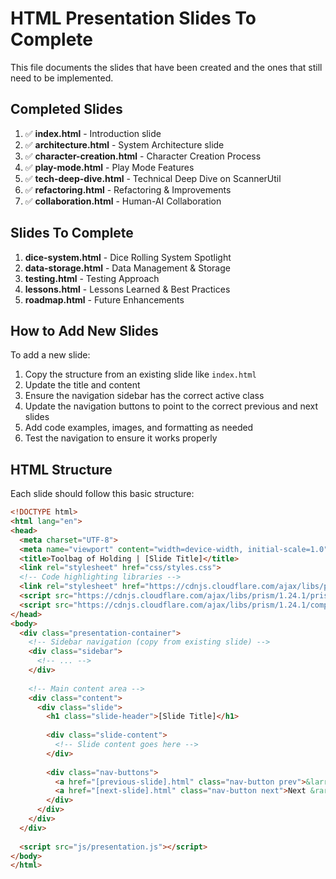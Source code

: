 # HTML Presentation Slides To Complete

This file documents the slides that have been created and the ones that still need to be implemented.

## Completed Slides

1. ✅ **index.html** - Introduction slide
2. ✅ **architecture.html** - System Architecture slide
3. ✅ **character-creation.html** - Character Creation Process
4. ✅ **play-mode.html** - Play Mode Features
5. ✅ **tech-deep-dive.html** - Technical Deep Dive on ScannerUtil
6. ✅ **refactoring.html** - Refactoring & Improvements
7. ✅ **collaboration.html** - Human-AI Collaboration

## Slides To Complete

1. **dice-system.html** - Dice Rolling System Spotlight
2. **data-storage.html** - Data Management & Storage
3. **testing.html** - Testing Approach
4. **lessons.html** - Lessons Learned & Best Practices
5. **roadmap.html** - Future Enhancements

## How to Add New Slides

To add a new slide:

1. Copy the structure from an existing slide like `index.html`
2. Update the title and content
3. Ensure the navigation sidebar has the correct active class
4. Update the navigation buttons to point to the correct previous and next slides
5. Add code examples, images, and formatting as needed
6. Test the navigation to ensure it works properly

## HTML Structure

Each slide should follow this basic structure:

```html
<!DOCTYPE html>
<html lang="en">
<head>
  <meta charset="UTF-8">
  <meta name="viewport" content="width=device-width, initial-scale=1.0">
  <title>Toolbag of Holding | [Slide Title]</title>
  <link rel="stylesheet" href="css/styles.css">
  <!-- Code highlighting libraries -->
  <link rel="stylesheet" href="https://cdnjs.cloudflare.com/ajax/libs/prism/1.24.1/themes/prism.min.css">
  <script src="https://cdnjs.cloudflare.com/ajax/libs/prism/1.24.1/prism.min.js"></script>
  <script src="https://cdnjs.cloudflare.com/ajax/libs/prism/1.24.1/components/prism-java.min.js"></script>
</head>
<body>
  <div class="presentation-container">
    <!-- Sidebar navigation (copy from existing slide) -->
    <div class="sidebar">
      <!-- ... -->
    </div>
    
    <!-- Main content area -->
    <div class="content">
      <div class="slide">
        <h1 class="slide-header">[Slide Title]</h1>
        
        <div class="slide-content">
          <!-- Slide content goes here -->
        </div>
        
        <div class="nav-buttons">
          <a href="[previous-slide].html" class="nav-button prev">&larr; Previous</a>
          <a href="[next-slide].html" class="nav-button next">Next &rarr;</a>
        </div>
      </div>
    </div>
  </div>
  
  <script src="js/presentation.js"></script>
</body>
</html>
```